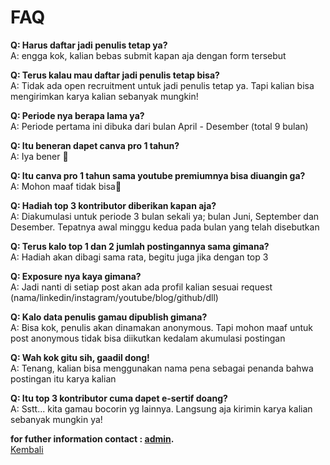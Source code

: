 # FAQ

**Q: Harus daftar jadi penulis tetap ya?**\
A: engga kok, kalian bebas submit kapan aja dengan form tersebut

**Q: Terus kalau mau daftar jadi penulis tetap bisa?**\
A: Tidak ada open recruitment untuk jadi penulis tetap ya. Tapi kalian bisa mengirimkan karya kalian sebanyak mungkin!

**Q: Periode nya berapa lama ya?**\
A: Periode pertama ini dibuka dari bulan April - Desember (total 9 bulan)

**Q: Itu beneran dapet canva pro 1 tahun?**\
A: Iya bener 🤤

**Q: Itu canva pro 1 tahun sama youtube premiumnya bisa diuangin ga?**\
A: Mohon maaf tidak bisa🙏

**Q: Hadiah top 3 kontributor diberikan kapan aja?**\
A: Diakumulasi untuk periode 3 bulan sekali ya; bulan Juni, September dan Desember. Tepatnya awal minggu kedua pada bulan yang telah disebutkan

**Q: Terus kalo top 1 dan 2 jumlah postingannya sama gimana?**\
A: Hadiah akan dibagi sama rata, begitu juga jika dengan top 3

**Q: Exposure nya kaya gimana?**\
A: Jadi nanti di setiap post akan ada profil kalian sesuai request (nama/linkedin/instagram/youtube/blog/github/dll)

**Q: Kalo data penulis gamau dipublish gimana?**\
A: Bisa kok, penulis akan dinamakan anonymous. Tapi mohon maaf untuk post anonymous tidak bisa diikutkan kedalam akumulasi postingan

**Q: Wah kok gitu sih, gaadil dong!**\
A: Tenang, kalian bisa menggunakan nama pena sebagai penanda bahwa postingan itu karya kalian

**Q: Itu top 3 kontributor cuma dapet e-sertif doang?**\
A: Sstt... kita gamau bocorin yg lainnya. Langsung aja kirimin karya kalian sebanyak mungkin ya!

**for futher information contact : [admin](https://wa.me/6289638065793?text=mau+nanya+tentang+blog+dong).**\
[Kembali](https://github.com/GajAhmadaaa/HOSTING)
